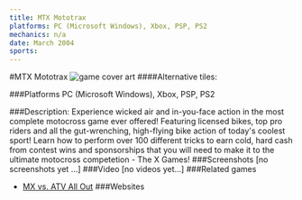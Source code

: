 ```yaml
---
title: MTX Mototrax
platforms: PC (Microsoft Windows), Xbox, PSP, PS2
mechanics: n/a
date: March 2004
sports: 
---
```

#MTX Mototrax
![game cover art](//images.igdb.com/igdb/image/upload/t_cover_big/so6adokbqg2ld8puopqg.jpg "Logo Title Text 1")
####Alternative tiles:

###Platforms
PC (Microsoft Windows), Xbox, PSP, PS2

###Description:
Experience wicked air and in-you-face action in the most complete motocross game ever offered! Featuring licensed bikes, top pro riders and all the gut-wrenching, high-flying bike action of today's coolest sport! Learn how to perform over 100 different tricks to earn cold, hard cash from contest wins and sponsorships that you will need to make it to the ultimate motocross competetion - The X Games!
###Screenshots
[no screenshots yet ...]
###Video
[no videos yet...]
###Related games
* [MX vs. ATV All Out](/games/mx-vs-atv-all-out-67625/)
###Websites

